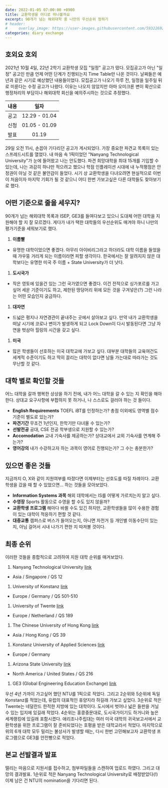 ```yaml
---
date: 2022-01-05 07:00:00 +0900
title: 교환학생을 어디로 떠나볼까요
excerpt: 90개가 넘는 해외대학 중 나만의 우선순위 정하기
# header:
#     overlay_image: https://user-images.githubusercontent.com/59322692/147387245-c06d4f6b-dd5f-471e-be5d-fa2a3caa3266.png
categories: diary exchange
---
```


## 호외요 호외

2021년 10월 4일, 22년 2학기 교환학생 모집 "일정" 공고가 떴다. 모집공고가 아닌 "일정" 공고인 만큼
언제 어떤 단계가 진행되는지 Time Table만 나온 것이다. 날짜들은 예년과 같은 시기로 예상했던 내용들이었다.
모집공고가 나오기 하루 전, 일정을 일주일 뒤로 미룬다는 수정 공고가 나왔다. 이유는 나오지 않았지만
아마 오미크론 변이 확산으로 행정처리의 부담이나 해외대학 회신을 예의주시하는 것으로 추정했다.

|내용|일자          |
|:-:|:-----------:|
|공고|12.29 - 01.04|
|신청|01.05 - 01.09|
|발표|01.19        |

29일 오전 11시, 손꼽아 기다리던 공고가 게시되었다. 가장 중요한 파견교 목록이 있는 스프레드시트를 열었다.
내 마음 속 1픽이었던 "Nanyang Technological University"가 눈에 들어왔고 나는 안도했다.
파견 희망대학을 최대 15개를 기입할 수 있는데, 나는 과감히 하나만 적으려고 했으나
학점 인플레이션 시대에 내 누적평점은 안정권이 아닐 것 같은 불안감이 들었다.
시기 상 교환학생을 다녀오려면 현실적으로 이번이 처음이자 마지막 기회가 될 것 같으니 
어디 한번 가보고싶은 다른 대학들도 찾아보기로 했다.

## 어떤 기준으로 줄을 세우지?

90개가 넘는 해외대학 목록과 ISEP, GE3를 들여다보고 있으니 도대체 어떤 대학을 지원해야 할 지 잘 모르겠다.
게다가 내가 택한 대학들의 우선순위도 매겨야 하니 나만의 평가기준을 세워보기로 했다.

1. **이름빨**
  * 유명한 대학이었으면 좋겠다. 아무리 아이비리그라고 하더라도 대학 이름을 들었을 때 갸우뚱 거리게 되는 이름이라면
    피할 생각이다. 한국에서는 잘 알려지지 않은 대학보다는 유명한 미국 주 이름 + State University가 더 낫다.
1. **도시국가**
  * 작은 영토에 있을건 있는 그런 국가였으면 좋겠다. 이건 전적으로 싱가포르를 가고싶어 세운 기준이기도 하고,
    제한된 땅덩어리 위에 모든 것을 구겨넣은(?) 그런 나라는 어떤 모습인지 궁금하다.
1. **대자연**
  * 드넓은 평지나 자연경관이 끝내주는 곳에서 살아보고 싶다. 만약 내가 교환학생을 떠날 시기에 코로나 변이가 발생하게 되고
    Lock Down이 다시 발동된다면 그냥 자연을 벗삼아 힐링의 시간을 갖고 싶다.
1. **미국**
  * 많은 학생들이 선호하는 미국 대학교에 가보고 싶다. 대부분 대학들의 교육여건도 세계적 수준이기도 하고
    딱히 끌리는 대학이 없다면 남들 가는대로 따라가는 것도 무난할 것 같다.

## 대학 별로 확인할 것들

어느 대학을 갈까 행복한 상상을 하기 전에, 내가 어느 대학을 갈 수 있는 지 확인을 해아 한다.
상대교 요구사항에 부합하지 못 하거나, 나 스스로도 걸러야 하는 것 들이다.

* **English Requirements** TOEFL iBT를 인정하는가? 총점 이외에도 영역별 점수 기준이 별도로 있는가? 
* **파견기간** 무조건 1년인지, 한학기만 다녀올 수 있는가?
* **선발전공** 공대, CSE 전공 학부생으로 지원할 수 있는가?
* **Accomodation** 교내 기숙사를 제공하는가? 상대교에서 교외 기숙사를 연계해 주는가?
* **영어강의** 내가 수강하고자 하는 과목이 영어로 진행되는가? 그 수는 충분한가?

## 있으면 좋은 것들

지금까지 O, X와 같이 지원여부를 따졌다면 이제부터는 선호도를 따질 차례이다.
교환학생을 갔을 때 할 수 있었으면... 하는 것들을 모아보았다.

* **Information Systems 과목** 해외 데학에서는 IS를 어떻게 가르치는지 알고 싶다.
* **수영장** Sports 활동으로 수영을 할 수도 있지 않을까?
* **교환학생 프로그램** 해마다 바뀔 수도 있긴 하지만, 교환학생들을 많이
  수용한 경험이 있는 대학이 적응하기 편할 것 같다.
* **대중교통** 캠퍼스로 버스가 들어오는지, 아니면 자전거 등 개인별
  이동수단이 있는 지, 아님 걸어서 시내 나가기 편한 지 따져볼 것이다.

## 최종 순위

이러한 것들을 종합적으로 고려하여 지원 대학 순위를 매겨보았다.

1. Nanyang Technological University [link](https://gem.ntu.edu.sg/index.cfm?FuseAction=Programs.ViewProgramAngular&id=10006)
  * Asia / Singapore / QS 12 
1. University of Konstanz [link](https://www.uni-konstanz.de/en/international-office/study-in-konstanz/exchange-studies/application/)
  * Europe / Germany / QS 501-510 
1. University of Twente [link](www.utwente.nl/en/)
  * Europe / Netherland / QS 189
1. The Chinese University of Hong Kong [link](https://www.oal.cuhk.edu.hk/getting_started/)
  * Asia / Hong Kong / QS 39
1. Konstanz University of Applied Sciences [link](https://www.htwg-konstanz.de/en/academics/international-office/international-students/incoming-exchange-students-from-partner-universities/)
  * Europe / Germany
1. Arizona State University [link](https://goglobal.asu.edu/international)
  * North America / United States / QS 216
1. GE3 (Global Engineering Education Exchange) [link](http://globale3.studioabroad.com/)

우선 4년 가까이 가고싶어 했던 NTU를 1픽으로 적었다. 그리고 2순위와 5순위에
독일 Konstanz를 적었는데, 유럽의 대표적인 휴양지라 하길래 가보고 싶었다.
3순위로 적은 Twente는 네덜란드 한적한 지방에 있는 대학이다. 도시에서 벗어나
넓은 들판을 거닐 수 있는 입지에 있길래 적었다. 4순위는 홍콩중문대로,
도시국가이기도 하거니와 높은 세계랭킹에 있길래 포함시켰다. 애리조나주립대는
여러 미국 대학의 귀국보고서에서 교환학생을 위한 프로그램이 잘 준비되었다는
호평을 받은 대학교라서 적었다. 마지막으로 위의 6개 대학 모두 밀리는 불상사가
발생할 때는, 다시 한번 고민해보고자 교환학생 프로그램으로 GE3를 안전빵으로
적었다.

## 본교 선발결과 발표

떨리는 마음으로 지원서를 접수하고, 첨부파일들을 스캔하여 업로드 하였다. 그리고
대망의 결과발표. 1순위로 적은 Nanyang Technological University로 배정받았다(!)
이제 남은 건 NTU의 nomination을 기다리면 된다.
